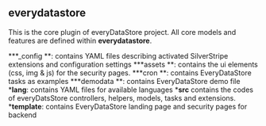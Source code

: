## everydatastore

This is the core plugin of everyDataStore project. All core models and features
are defined within **everydatastore**.

 ***_config **: contains YAML files describing activated SilverStripe extensions
and configuration settings
 ***assets **: contains the ui elements (css, img & js) for the security pages.
 ***cron **: contains EveryDataStore tasks as examples
 ***demodata **: contains EveryDataStore demo file
 ***lang**: contains YAML files for available languages
 ***src** contains the codes of everyDatsStore controllers, helpers, models, tasks and extensions.
 ***template**: contains EveryDataStore landing page and security pages for backend


